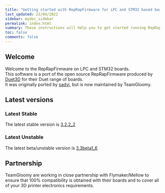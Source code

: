 ```yaml
---
title: "Getting started with RepRapFirmware for LPC and STM32 based boards"
last_updated: 22/04/2021
sidebar: mydoc_sidebar
permalink: index.html
summary: These instructions will help you to get started running RepRapFirmware on your LPC or STM32 based 3D printer board
toc: false
comments: false
---
```


## Welcome

Welcome to the RepRapFirmware on LPC and STM32 boards.  
This software is a port of the open source RepRapFirmware produced by [Duet3D](http://www.duet3d.com) for their Duet range of boards.  
It was originally ported by [sadvi](https://github.com/sdavi), but is now maintained by TeamGloomy.

## Latest versions

### Latest Stable

The latest stable version is [3.2.2_2](https://github.com/gloomyandy/RepRapFirmware/releases/tag/v3.2.2_2)

### Latest Unstable

The latest beta/unstable version is [3.3beta1_6](https://github.com/gloomyandy/RepRapFirmware/releases/tag/v3.3beta1_6)

## Partnership

TeamGloomy are working in close partnership with Flymaker/Mellow to ensure that 100% compatibility is obtained with their boards and to cover all of your 3D printer electronics requirements.  
